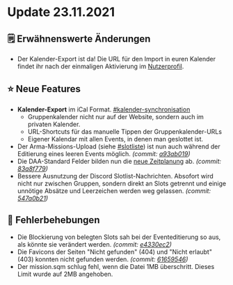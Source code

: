 # Update 23.11.2021

## 🗒️ Erwähnenswerte Änderungen

* Der Kalender-Export ist da! Die URL für den Import in euren Kalender findet ihr nach der einmaligen Aktivierung im [Nutzerprofil](https://armamachtbock.de/profile/me).

## ⭐ Neue Features

* **Kalender-Export** im iCal Format. [#kalender-synchronisation](../eventkalender.md#kalender-synchronisation "mention")
  * Gruppenkalender nicht nur auf der Website, sondern auch im privaten Kalender.
  * URL-Shortcuts für das manuelle Tippen der Gruppenkalender-URLs
  * Eigener Kalendar mit allen Events, in denen man geslottet ist.
* Der Arma-Missions-Upload (siehe [#slotliste](../eventerstellung/#slotliste "mention")) ist nun auch während der Editierung eines leeren Events möglich. _(commit:_ [_a93ab019_](https://github.com/Alf-Melmac/slotbotServer/commit/a93ab019b264d192c65c1ff201f5f6c6b452f332)_)_
* Die DAA-Standard Felder bilden nun die [neue Zeitplanung](https://wiki.deutsche-arma-allianz.de/organisation/missionen#zeitplan) ab. _(commit:_ [_83a8f779_](https://github.com/Alf-Melmac/slotbotServer/commit/83a8f779e0205ca9bce54f55242ffbefb1d9d7ac)_)_
* Bessere Ausnutzung der Discord Slotlist-Nachrichten. Absofort wird nicht nur zwischen Gruppen, sondern direkt an Slots getrennt und einige unnötige Absätze und Leerzeichen werden weg gelassen. _(commit:_ [_547a0b21_](https://github.com/Alf-Melmac/slotbotServer/commit/547a0b2139aa0e169f5179ac7f402c4ccb2dd89b)_)_

## 🐞 Fehlerbehebungen

* Die Blockierung von belegten Slots sah bei der Eventeditierung so aus, als könnte sie verändert werden. _(commit:_ [_e4330ec2_](https://github.com/Alf-Melmac/slotbotServer/commit/e4330ec214588835027b6dc406f0a8d4c0a72432)_)_
* Die Favicons der Seiten "Nicht gefunden" (404) und "Nicht erlaubt" (403) konnten nicht gefunden werden. _(commit:_ [_61659546_](https://github.com/Alf-Melmac/slotbotServer/commit/616595460ba4b65d0c7fdd1c54142bac6519314e)_)_
* Der mission.sqm schlug fehl, wenn die Datei 1MB überschritt. Dieses Limit wurde auf 2MB angehoben.
